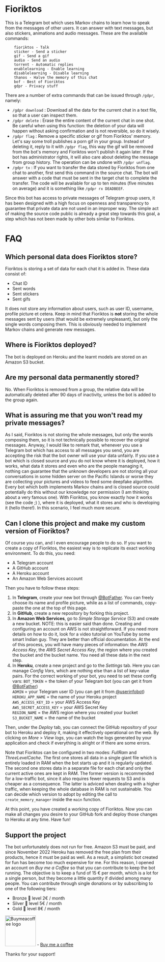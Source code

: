 # Fioriktos

This is a Telegram bot which uses Markov chains to learn how to speak from the messages of other users. It can answer with text messages, but also stickers, animations and audio messages. These are the available commands:
```
    fioriktos - Talk
    sticker - Send a sticker
    gif - Send a gif
    audio - Send an audio
    torrent - Automatic replies
    enablelearning - Enable learning
    disablelearning - Disable learning
    thanos - Halve the memory of this chat
    bof - Best of Fioriktos
    gdpr - Privacy stuff
```

There are a number of extra commands that can be issued through ```/gdpr```, namely:
* ```/gdpr download``` : Download all the data for the current chat in a text file, so that a user can inspect them.
* ```/gdpr delete``` : Erase the entire content of the current chat in one shot. Be careful when using this function: the deletion of your data will happen without asking confirmation and is not reversible, so do it wisely.
* ```/gdpr flag``` : Remove a specific sticker or gif from Fioriktos' memory. Let's say some troll publishes a porn gif in your group. Instead of deleting it, reply to it with ```/gdpr flag```, this way the gif will be removed from the bot's memory and Fioriktos won't publish it again later. If the bot has administrator rights, it will also care about deleting the message from group history. The operation can be undone with ```/gdpr unflag```.
* ```/gdpr tx``` : If you want to transfer the data stored by Fioriktos from one chat to another, first send this command in the source chat. The bot will answer with a code that must be sent in the target chat to complete the transfer. The code will be available for up to ten minutes (five minutes on average) and it is something like ```/gdpr rx DEADBEEF```.

Since this bot has access to private messages of Telegram group users, it has been designed with a high focus on openness and transparency to guarantee that private data are not used in an improper way. The simple act of making the source code public is already a great step towards this goal, a step which has not been made by other bots similar to Fioriktos.

# FAQ

## Which personal data does Fioriktos store?

Fioriktos is storing a set of data for each chat it is added in. These data consist of:
* Chat ID
* Sent words
* Sent stickers
* Sent gifs

It does not store any information about users, such as user ID, username, profile picture et cetera. Keep in mind that Fioriktos is **not** storing the whole messages sent by users (that would be extremely unpleasant), but only the single words composing them. This is obviously needed to implement Markov chains and generate new messages.

## Where is Fioriktos deployed?

The bot is deployed on Heroku and the learnt models are stored on an Amazon S3 bucket.

## Are my personal data permanently stored?

No. When Fioriktos is removed from a group, the relative data will be automatically deleted after 90 days of inactivity, unless the bot is added to the group again.

## What is assuring me that you won't read my private messages?

As I said, Fioriktos is not storing the whole messages, but only the words composing them, so it is not technically possible to recover the original messages. Anyway, I would like to remark that, whenever you use a Telegram bot which has access to all messages you send, you are accepting the risk that the bot owner will use your data unfairly. If you use a bot which is closed source and you do not know where it is deployed, how it works, what data it stores and even who are the people managing it, nothing can guarantee that the unknown developers are not storing all your conversations in some hidden server on the Pacific Islands or worse they are collecting your pictures and videos to feed some deepfake algorithm. Every bot which both implements Markov chains and is closed source could potentially do this without our knowledge nor permission (I am thinking about a very famous one). With Fioriktos, you know exactly how it works (see the code ;) ), where it is deployed, what it stores and who is developing it (hello there!). In this scenario, I feel much more secure.

## Can I clone this project and make my custom version of Fioriktos?

Of course you can, and I even encourage people to do so. If you want to create a copy of Fioriktos, the easiest way is to replicate its exact working environment. To do this, you need:
* A Telegram account
* A GitHub account
* A Heroku account
* An Amazon Web Services account

Then you have to follow these steps:
1. In **Telegram**, create your new bot through [@BotFather](https://t.me/botfather). You can freely choose its name and profile picture, while as a list of commands, copy-paste the one at the top of this page.
2. In **GitHub**, create a new repository by forking this project.
3. In **Amazon Web Services**, go to *Simple Storage Service* (S3) and create a new bucket. NOTE: this is easier said than done. Creating and configuring an account on AWS is not straightforward. If you need more details on how to do it, look for a video tutorial on YouTube by some smart Indian guy. They are better than official documentation. At the end of this process, you will have many pieces of information: the *AWS Access Key*, the *AWS Secret Access Key*, the region where you created the bucket and the bucket name. You need all these data in the next step.
4. In **Heroku**, create a new project and go to the *Settings* tab. Here you can manage *Config Vars*, which are nothing else than a list of key-value pairs. For the correct working of your bot, you need to set these config vars:
   ```BOT_TOKEN``` = the token of your Telegram bot (you can get it from [@BotFather](https://t.me/botfather))  
   ```ADMIN``` = your Telegram user ID (you can get it from [@userinfobot](https://t.me/userinfobot))  
   ```HEROKU_APP_NAME``` = the name of your Heroku project  
   ```AWS_ACCESS_KEY_ID``` = your AWS Access Key  
   ```AWS_SECRET_ACCESS_KEY``` = your AWS Secret Key  
   ```REGION_NAME``` = the AWS region where you created your bucket  
   ```S3_BUCKET_NAME``` = the name of the bucket

Then, under the *Deploy* tab, you can connect the GitHub repository of your bot to Heroku and deploy it, making it effectively operational on the web. By clicking on *More* > *View logs*, you can watch the logs generated by your application and check if everything is alright or if there are some errors.

Note that Fioriktos can be configured in two modes: *FullRam* and *ThreeLevelCache*. The first one stores all data in a single giant file which is entirely loaded in RAM when the bot starts up and it is regularly updated. The second one stores data in a separate file for each chat and only the current active ones are kept in RAM. The former version is recommended for a low-traffic bot, since it also requires fewer requests to S3 and is cheaper as a consequence. The latter is adviced when dealing with a higher traffic, when keeping the whole database in RAM is not sustainable. You can decide which version to adopt by editing the call to ```create_memory_manager``` inside the ```main``` function.

At this point, you have created a working copy of Fioriktos. Now you can make all changes you desire to your GitHub fork and deploy those changes to Heroku at any time. Have fun!

## Support the project

The bot unfortunately does not run for free. Amazon S3 must be paid, and since November 2022 Heroku has removed the free plan from their products, hence it must be paid as well. As a result, a simplistic bot created for fun has become too much expensive for me. For this reason, I opened an account on *Buy me a Coffee* so that you can contribute to keep the bot running. The objective is to keep a fund of 15 € per month, which is a lot for a single person, but they become a little quantity if divided among many people. You can contribute through single donations or by subscribing to one of the following tiers:
* Bronze 🥉 level 2€ / month
* Silver 🥈 level 5€ / month
* Gold 🥇 level 8€ / month

<img src="https://www.buymeacoffee.com/assets/img/guidelines/download-assets-sm-1.svg" alt="Buymeacoffee logo" width=100/> - [Buy me a coffee](https://www.buymeacoffee.com/fiorixf2W)

Thanks for your support!
